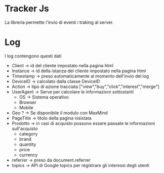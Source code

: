 # Tracker Js

La libreria permette l'invio di eventi i traking al server.


# Log

I log contengono questi dati

- Client -> id del cliente impostato nella pagina html
- Instance -> id della istanza del cliente impostato nella pagina html
- Timestamp -> preso automaticamente al momento dell'invio del log
- DeviceID -> calcolato dalla classe DeviceID
- Action -> tipo di azione tracciata ["view","buy","click","interest","merge"]
- UserAgent -> Serve per calcolare le informazioni sottostanti
  - OS -> Sistema operativo
  - Browser
  - Mobile
- Geo ? -> Se disponibile il modulo con MaxMind
- PageTitle -> titolo della pagina visistata
- Prodotto -> in casi di acquisto possono essere passate le informazioni sull'acquisto
  - category
  - brand
  - quantity
  - price
  - currency
- referrer -> preso da document.referrer
- topics -> API di Google topics per registrare gli interessi degli utenti
